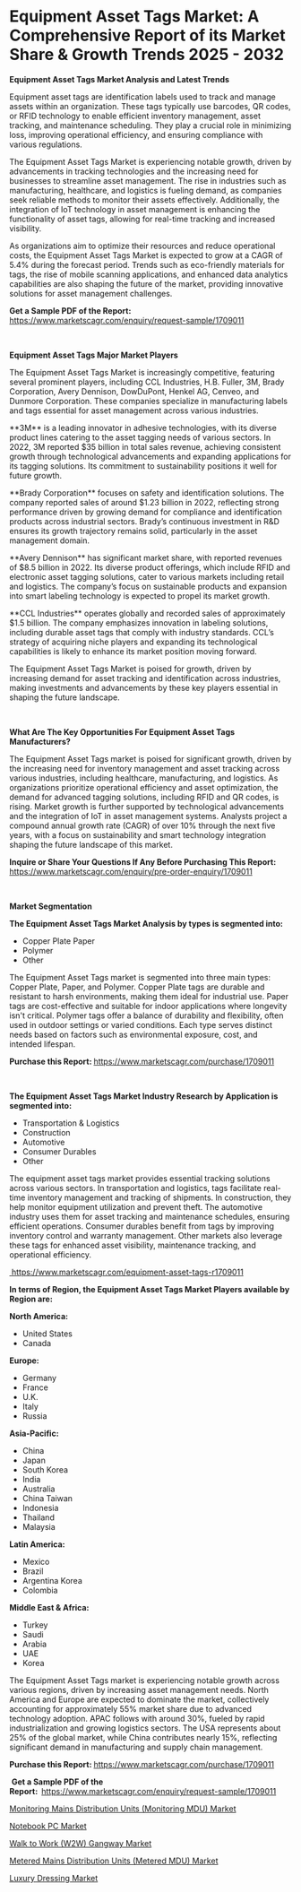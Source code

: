 <p><h1>Equipment Asset Tags Market: A Comprehensive Report of its Market Share & Growth Trends 2025 - 2032</h1></p><p><strong>Equipment Asset Tags Market Analysis and Latest Trends</strong></p>
<p><p>Equipment asset tags are identification labels used to track and manage assets within an organization. These tags typically use barcodes, QR codes, or RFID technology to enable efficient inventory management, asset tracking, and maintenance scheduling. They play a crucial role in minimizing loss, improving operational efficiency, and ensuring compliance with various regulations.</p><p>The Equipment Asset Tags Market is experiencing notable growth, driven by advancements in tracking technologies and the increasing need for businesses to streamline asset management. The rise in industries such as manufacturing, healthcare, and logistics is fueling demand, as companies seek reliable methods to monitor their assets effectively. Additionally, the integration of IoT technology in asset management is enhancing the functionality of asset tags, allowing for real-time tracking and increased visibility.</p><p>As organizations aim to optimize their resources and reduce operational costs, the Equipment Asset Tags Market is expected to grow at a CAGR of 5.4% during the forecast period. Trends such as eco-friendly materials for tags, the rise of mobile scanning applications, and enhanced data analytics capabilities are also shaping the future of the market, providing innovative solutions for asset management challenges.</p></p>
<p><strong>Get a Sample PDF of the Report:&nbsp;</strong> <a href="https://www.marketscagr.com/enquiry/request-sample/1709011?utm_campaign=2012&utm_medium=2&utm_source=Github&utm_content=ia&utm_term=04042025&utm_id=equipment-asset-tags">https://www.marketscagr.com/enquiry/request-sample/1709011</a></p>
<p>&nbsp;</p>
<p><strong>Equipment Asset Tags Major Market Players</strong></p>
<p><p>The Equipment Asset Tags Market is increasingly competitive, featuring several prominent players, including CCL Industries, H.B. Fuller, 3M, Brady Corporation, Avery Dennison, DowDuPont, Henkel AG, Cenveo, and Dunmore Corporation. These companies specialize in manufacturing labels and tags essential for asset management across various industries.</p><p>**3M** is a leading innovator in adhesive technologies, with its diverse product lines catering to the asset tagging needs of various sectors. In 2022, 3M reported $35 billion in total sales revenue, achieving consistent growth through technological advancements and expanding applications for its tagging solutions. Its commitment to sustainability positions it well for future growth.</p><p>**Brady Corporation** focuses on safety and identification solutions. The company reported sales of around $1.23 billion in 2022, reflecting strong performance driven by growing demand for compliance and identification products across industrial sectors. Brady’s continuous investment in R&D ensures its growth trajectory remains solid, particularly in the asset management domain.</p><p>**Avery Dennison** has significant market share, with reported revenues of $8.5 billion in 2022. Its diverse product offerings, which include RFID and electronic asset tagging solutions, cater to various markets including retail and logistics. The company’s focus on sustainable products and expansion into smart labeling technology is expected to propel its market growth.</p><p>**CCL Industries** operates globally and recorded sales of approximately $1.5 billion. The company emphasizes innovation in labeling solutions, including durable asset tags that comply with industry standards. CCL’s strategy of acquiring niche players and expanding its technological capabilities is likely to enhance its market position moving forward.</p><p>The Equipment Asset Tags Market is poised for growth, driven by increasing demand for asset tracking and identification across industries, making investments and advancements by these key players essential in shaping the future landscape.</p></p>
<p>&nbsp;</p>
<p><strong>What Are The Key Opportunities For Equipment Asset Tags Manufacturers?</strong></p>
<p><p>The Equipment Asset Tags market is poised for significant growth, driven by the increasing need for inventory management and asset tracking across various industries, including healthcare, manufacturing, and logistics. As organizations prioritize operational efficiency and asset optimization, the demand for advanced tagging solutions, including RFID and QR codes, is rising. Market growth is further supported by technological advancements and the integration of IoT in asset management systems. Analysts project a compound annual growth rate (CAGR) of over 10% through the next five years, with a focus on sustainability and smart technology integration shaping the future landscape of this market.</p></p>
<p><strong>Inquire or Share Your Questions If Any Before Purchasing This Report:</strong> <a href="https://www.marketscagr.com/enquiry/pre-order-enquiry/1709011?utm_campaign=2012&utm_medium=2&utm_source=Github&utm_content=ia&utm_term=04042025&utm_id=equipment-asset-tags">https://www.marketscagr.com/enquiry/pre-order-enquiry/1709011</a></p>
<p>&nbsp;</p>
<p><strong>Market Segmentation</strong></p>
<p><strong>The Equipment Asset Tags Market Analysis by types is segmented into:</strong></p>
<p><ul><li>Copper Plate Paper</li><li>Polymer</li><li>Other</li></ul></p>
<p><p>The Equipment Asset Tags market is segmented into three main types: Copper Plate, Paper, and Polymer. Copper Plate tags are durable and resistant to harsh environments, making them ideal for industrial use. Paper tags are cost-effective and suitable for indoor applications where longevity isn't critical. Polymer tags offer a balance of durability and flexibility, often used in outdoor settings or varied conditions. Each type serves distinct needs based on factors such as environmental exposure, cost, and intended lifespan.</p></p>
<p><strong>Purchase this Report:&nbsp;</strong><a href="https://www.marketscagr.com/purchase/1709011?utm_campaign=2012&utm_medium=2&utm_source=Github&utm_content=ia&utm_term=04042025&utm_id=equipment-asset-tags">https://www.marketscagr.com/purchase/1709011</a></p>
<p>&nbsp;</p>
<p><strong>The Equipment Asset Tags Market Industry Research by Application is segmented into:</strong></p>
<p><ul><li>Transportation & Logistics</li><li>Construction</li><li>Automotive</li><li>Consumer Durables</li><li>Other</li></ul></p>
<p><p>The equipment asset tags market provides essential tracking solutions across various sectors. In transportation and logistics, tags facilitate real-time inventory management and tracking of shipments. In construction, they help monitor equipment utilization and prevent theft. The automotive industry uses them for asset tracking and maintenance schedules, ensuring efficient operations. Consumer durables benefit from tags by improving inventory control and warranty management. Other markets also leverage these tags for enhanced asset visibility, maintenance tracking, and operational efficiency.</p></p>
<p><a href="https://www.marketscagr.com/equipment-asset-tags-r1709011?utm_campaign=2012&utm_medium=2&utm_source=Github&utm_content=ia&utm_term=04042025&utm_id=equipment-asset-tags">&nbsp;https://www.marketscagr.com/equipment-asset-tags-r1709011</a></p>
<p><strong>In terms of Region, the Equipment Asset Tags Market Players available by Region are:</strong></p>
<p>
    <p> <strong> North America: </strong>
        <ul>
            <li>United States</li>
            <li>Canada</li>
        </ul>
        </p> 
    <p> <strong> Europe: </strong>
        <ul>
            <li>Germany</li>
            <li>France</li>
            <li>U.K.</li>
            <li>Italy</li>
            <li>Russia</li>
        </ul>
        </p> 
    <p> <strong> Asia-Pacific: </strong>
        <ul>
            <li>China</li>
            <li>Japan</li>
            <li>South Korea</li>
            <li>India</li>
            <li>Australia</li>
            <li>China Taiwan</li>
            <li>Indonesia</li>
            <li>Thailand</li>
            <li>Malaysia</li>
        </ul>
        </p> 
    <p> <strong> Latin America: </strong>
        <ul>
            <li>Mexico</li>
            <li>Brazil</li>
            <li>Argentina Korea</li>
            <li>Colombia</li>
        </ul>
        </p> 
    <p> <strong> Middle East & Africa: </strong>
        <ul>
            <li>Turkey</li>
            <li>Saudi</li>
            <li>Arabia</li>
            <li>UAE</li>
            <li>Korea</li>
        </ul>
    </p>
    </p>
<p><p>The Equipment Asset Tags market is experiencing notable growth across various regions, driven by increasing asset management needs. North America and Europe are expected to dominate the market, collectively accounting for approximately 55% market share due to advanced technology adoption. APAC follows with around 30%, fueled by rapid industrialization and growing logistics sectors. The USA represents about 25% of the global market, while China contributes nearly 15%, reflecting significant demand in manufacturing and supply chain management.</p></p>
<p><strong>Purchase this Report: </strong><a href="https://www.marketscagr.com/purchase/1709011?utm_campaign=2012&utm_medium=2&utm_source=Github&utm_content=ia&utm_term=04042025&utm_id=equipment-asset-tags">https://www.marketscagr.com/purchase/1709011</a></p>
<p>&nbsp;<strong>Get a Sample PDF of the Report:&nbsp;&nbsp;</strong><a href="https://www.marketscagr.com/enquiry/request-sample/1709011?utm_campaign=2012&utm_medium=2&utm_source=Github&utm_content=ia&utm_term=04042025&utm_id=equipment-asset-tags">https://www.marketscagr.com/enquiry/request-sample/1709011</a></p>
<p><strong></strong></p>
<p><p><a href="https://www.linkedin.com/pulse/global-monitoring-mains-distribution-units-mdu-market-insights-8ebrc?utm_campaign=2012&utm_medium=2&utm_source=Github&utm_content=ia&utm_term=04042025&utm_id=equipment-asset-tags">Monitoring Mains Distribution Units (Monitoring MDU) Market</a></p><p><a href="https://github.com/dubelsuehsik/Market-Research-Report-List-1/blob/main/notebook-pc-market.md?utm_campaign=2012&utm_medium=2&utm_source=Github&utm_content=ia&utm_term=04042025&utm_id=equipment-asset-tags">Notebook PC Market</a></p><p><a href="https://www.linkedin.com/pulse/walk-work-w2w-gangway-market-size-expected-accelerate-vexbc?utm_campaign=2012&utm_medium=2&utm_source=Github&utm_content=ia&utm_term=04042025&utm_id=equipment-asset-tags">Walk to Work (W2W) Gangway Market</a></p><p><a href="https://www.linkedin.com/pulse/metered-mains-distribution-units-mdu-market-trends-9o3ic?utm_campaign=2012&utm_medium=2&utm_source=Github&utm_content=ia&utm_term=04042025&utm_id=equipment-asset-tags">Metered Mains Distribution Units (Metered MDU) Market</a></p><p><a href="https://github.com/rndwazeri/Market-Research-Report-List-1/blob/main/luxury-dressing-market.md?utm_campaign=2012&utm_medium=2&utm_source=Github&utm_content=ia&utm_term=04042025&utm_id=equipment-asset-tags">Luxury Dressing Market</a></p></p>